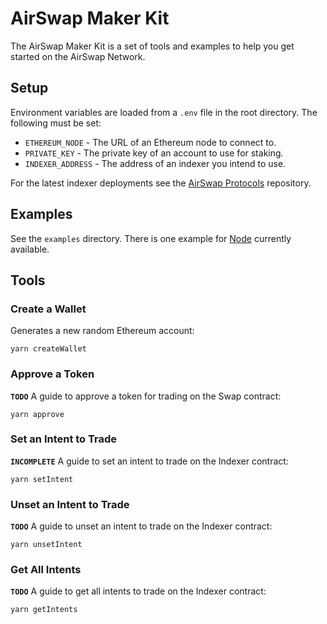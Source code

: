 # AirSwap Maker Kit

The AirSwap Maker Kit is a set of tools and examples to help you get started on the AirSwap Network.

## Setup

Environment variables are loaded from a `.env` file in the root directory. The following must be set:

- `ETHEREUM_NODE` - The URL of an Ethereum node to connect to.
- `PRIVATE_KEY` - The private key of an account to use for staking.
- `INDEXER_ADDRESS` - The address of an indexer you intend to use.

For the latest indexer deployments see the [AirSwap Protocols](https://github.com/airswap/airswap-protocols) repository.

## Examples

See the `examples` directory. There is one example for [Node](./examples/node) currently available.

## Tools

### Create a Wallet

Generates a new random Ethereum account:

```
yarn createWallet
```

### Approve a Token

**`TODO`** A guide to approve a token for trading on the Swap contract:

```
yarn approve
```

### Set an Intent to Trade

**`INCOMPLETE`** A guide to set an intent to trade on the Indexer contract:

```
yarn setIntent
```

### Unset an Intent to Trade

**`TODO`** A guide to unset an intent to trade on the Indexer contract:

```
yarn unsetIntent
```

### Get All Intents

**`TODO`** A guide to get all intents to trade on the Indexer contract:

```
yarn getIntents
```
